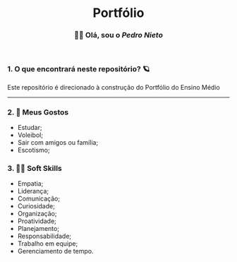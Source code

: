 <h1 align="center"> Portfólio </h1>

<h3 align="center"> 👋🏼 Olá, sou o <i>Pedro Nieto</i></h3>

<br>
 
<h3> 1. O que encontrará neste repositório? 🪐 </h3>
<p> Este repositório é direcionado à construção do Portfólio do Ensino Médio </p>
<hr>

<h3> 2. 👀 Meus Gostos</h3>
<ul>
 <li>Estudar;</li>
 <li>Voleibol;</li>
 <li>Sair com amigos ou família;</li>
 <li>Escotismo;</li>
</ul>

<h3> 3. 🤝🏼 Soft Skills </h3>
<ul>
 <li>Empatia;</li>
 <li>Liderança;</li>
 <li>Comunicação;</li>
 <li>Curiosidade;</li>
 <li>Organização;</li>
 <li>Proatividade;</li>
 <li>Planejamento;</li>
 <li>Responsabilidade;</li>
 <li>Trabalho em equipe;</li>
 <li>Gerenciamento de tempo.</li>
</ul>
